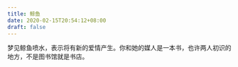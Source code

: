 ```yaml
---
title: 鲸鱼
date: 2020-02-15T20:54:12+08:00
draft: false
---
```


梦见鲸鱼喷水，表示将有新的爱情产生。你和她的媒人是一本书，也许两人初识的地方，不是图书馆就是书店。
